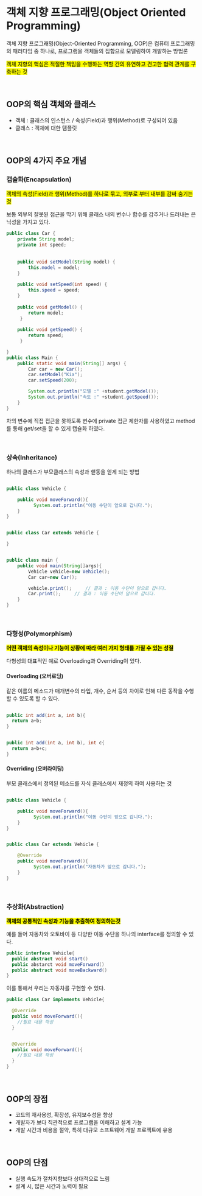 # 객체 지향 프로그래밍(Object Oriented Programming)

객체 지향 프로그래밍(Object-Oriented Programming, OOP)은 컴퓨터 프로그래밍의 패러다임 중 하나로, 프로그램을 객체들의 집합으로 모델링하여 개발하는 방법론</br>

<mark>객체 지향의 핵심은 적절한 책임을 수행하는 역할 간의 유연하고 견고한 협력 관계를 구축하는 것</mark>


</br>


## OOP의 핵심 객체와 클래스
- 객체 : 클래스의 인스턴스 / 속성(Field)과 행위(Method)로 구성되어 있음
- 클래스 : 객체에 대한 템플릿


</br>

## OOP의 4가지 주요 개념

### 캡슐화(Encapsulation)

<mark>객체의 속성(Field)과 행위(Method)를 하나로 묶고, 외부로 부터 내부를 감싸 숨기는 것</mark></br>

보통 외부의 잘못된 접근을 막기 위해 클래스 내의 변수나 함수를 감추거나 드러내는 은닉성을 가지고 있다. 

```java
public class Car {
	private String model;
	private int speed;
	
	
	public void setModel(String model) {
		this.model = model;
	}
	
	public void setSpeed(int speed) {
		this.speed = speed;
	}
	
	public void getModel() {
		return model;
	 }
	
	public void getSpeed() {
		return speed;
	 }

}
public class Main {
	public static void main(String[] args) {
		Car car = new Car();
		car.setModel("Kia");
		car.setSpeed(200);

		System.out.println("모델 :" +student.getModel());
		System.out.println("속도 :" +student.getSpeed());
	}
}

```

차의 변수에 직접 접근을 못하도록 변수에 private 접근 제한자를 사용하였고 method를 통해 get/set을 할 수 있게 캡슐화 하였다. 


</br>




### 상속(Inheritance)
하나의 클래스가 부모클래스의 속성과 핻동을 얻게 되는 방법

```java

public class Vehicle {

    public void moveForward(){
          System.out.println("이동 수단이 앞으로 갑니다.");
    }
}


public class Car extends Vehicle {

}


public class main {
	public void main(String[]args){
		Vehicle vehicle=new Vehicle();
		Car car=new Car();

		vehicle.print();     // 결과 : 이동 수단이 앞으로 갑니다.
		Car.print();     // 결과 : 이동 수단이 앞으로 갑니다.
	}
}


```

</br>

### 다형성(Polymorphism)
<mark>**어떤 객체의 속성이나 기능이 상황에 따라 여러 가지 형태를 가질 수 있는 성질**</mark></br>

다형성의 대표적인 예로 Overloading과 Overriding이 있다. 

#### Overloading (오버로딩)
같은 이름의 메소드가 매개변수의 타입, 개수, 순서 등의 차이로 인해 다른 동작을 수행할 수 있도록 할 수 있다.

```java

public int add(int a, int b){
  return a+b;
}


public int add(int a, int b), int c{
  return a+b+c;
}

```

#### Overriding (오버라이딩)
부모 클래스에서 정의된 메소드를 자식 클래스에서 재정의 하여 사용하는 것

```java

public class Vehicle {

    public void moveForward(){
          System.out.println("이동 수단이 앞으로 갑니다.");
    }
}


public class Car extends Vehicle {

    @Override
    public void moveForward(){
          System.out.println("자동차가 앞으로 갑니다.");
    }
}

```


</br>


### 추상화(Abstraction)
<mark>**객체의 공통적인 속성과 기능을 추출하여 정의하는것**</mark>

예를 들어 자동차와 오토바이 등 다양한 이동 수단을 하나의 interface를 정의할 수 있다.

```java
public interface Vehicle{
  public abstract void start()
  public abstarct void moveForward()
  public abstract void moveBackward()
}

```

이를 통해서 우리는 자동차를 구현할 수 있다.

```java
public class Car implements Vehicle{

  @Override
  public void moveForward(){
    //필요 내용 작성 
  }


  @Override
  public void moveForward(){
    //필요 내용 작성
  }
}
```

</br>


## OOP의 장점
- 코드의 재사용성, 확장성, 유지보수성을 향상
- 개발자가 보다 직관적으로 프로그램을 이해하고 설계 가능
- 개발 시간과 비용을 절약, 특히 대규모 소프트웨어 개발 프로젝트에 유용

</br>

## OOP의 단점
- 실행 속도가 절차지향보다 상대적으로 느림
- 설계 시, 많은 시간과 노력이 필요

</br>
